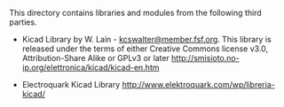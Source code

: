 This directory contains libraries and modules from the following third parties.

* Kicad Library by W. Lain - kcswalter@member.fsf.org.
  This library is released under the terms of either Creative Commons license 
  v3.0, Attribution-Share Alike or GPLv3 or later
  http://smisioto.no-ip.org/elettronica/kicad/kicad-en.htm

* Electroquark Kicad Library
  http://www.elektroquark.com/wp/libreria-kicad/  
